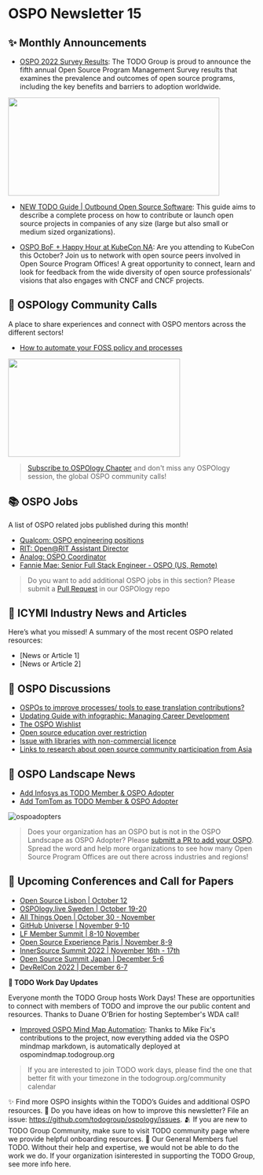 # OSPO Newsletter 15


## ✨ Monthly Announcements 

* [OSPO 2022 Survey Results](https://todogroup.org/blog/ospo-survey-2022-results/): The TODO Group is proud to announce the fifth annual Open Source Program Management Survey results that examines the prevalence and outcomes of open source programs, including the key benefits and barriers to adoption worldwide.

<img src="https://user-images.githubusercontent.com/43671777/192551404-4ec945be-04ca-4ff0-9de3-e81a65f8da7f.png" width="430" height="200" />


* [NEW TODO Guide | Outbound Open Source Software](https://todogroup.org/guides/outbound-oss/): This guide aims to describe a complete process on how to contribute or launch open source projects in companies of any size (large but also small or medium sized organizations).

* [OSPO BoF + Happy Hour at KubeCon NA](https://sched.co/1AxTK): Are you attending to KubeCon this October? Join us to network with open source peers involved in Open Source Program Offices! A great opportunity to connect, learn and look for feedback from the wide diversity of open source professionals’ visions that also engages with CNCF and CNCF projects.


## 🍿 OSPOlogy Community Calls

A place to share experiences and connect with OSPO mentors across the different sectors!

* [How to automate your FOSS policy and processes](https://community.linuxfoundation.org/events/details/lfhq-todo-group-presents-how-to-automate-your-foss-policy-and-processes/)

<img src="https://user-images.githubusercontent.com/43671777/192554387-709ccc16-412c-4151-a0ae-364872db7f51.png" width="350" height="200" />

> [Subscribe to OSPOlogy Chapter](https://community.linuxfoundation.org/todo-group/) and don't miss any OSPOlogy session, the global OSPO community calls!


## 📚 OSPO Jobs

A list of OSPO related jobs published during this month!

* [Qualcom: OSPO engineering positions](https://qualcomm.wd5.myworkdayjobs.com/External/job/San-Diego-USA/Engineer_3031813)
* [RIT: Open@RIT Assistant Director ](https://sjobs.brassring.com/TGnewUI/Search/Home/Home?partnerid=25483&siteid=5289#jobDetails=1554074_5289)
* [Analog: OSPO Coordinator](https://careers.analog.com/job/30167/OSPO-Coordinator)
* [Fannie Mae: Senior Full Stack Engineer - OSPO (US, Remote)](https://www.smartrecruiters.com/FannieMae/743999848355770-open-source-program-office-senior-full-stack-engineer-remote-ref11282r)

> Do you want to add additional OSPO jobs in this section? Please submit a [Pull Request](https://github.com/todogroup/ospology/tree/main/newsletter#how-to-contribute-to-osponews) in our OSPOlogy repo


## 📌 ICYMI Industry News and Articles

Here’s what you missed! A summary of the most recent OSPO related resources:

* [News or Article 1]
* [News or Article 2]


## 🙋 OSPO Discussions

* [OSPOs to improve processes/ tools to ease translation contributions?](https://github.com/todogroup/ospology/discussions/185)
* [Updating Guide with infographic: Managing Career Development](https://github.com/todogroup/ospology/discussions/177)
* [The OSPO Wishlist](https://github.com/todogroup/ospology/discussions/174)
* [Open source education over restriction](https://github.com/todogroup/ospology/discussions/173)
* [Issue with libraries with non-commercial licence](https://github.com/todogroup/ospology/discussions/172)
* [Links to research about open source community participation from Asia](https://github.com/todogroup/ospology/discussions/171)


## 📩 OSPO Landscape News

* [Add Infosys as TODO Member & OSPO Adopter](https://github.com/todogroup/ospolandscape/pull/145)
* [Add TomTom as TODO Member & OSPO Adopter](https://github.com/todogroup/ospolandscape/pull/140)

![ospoadopters](https://user-images.githubusercontent.com/43671777/192571704-681c3d45-0ff6-4dd1-a4dc-ade8dce44827.png)


> Does your organization has an OSPO but is not in the OSPO Landscape as OSPO Adopter? Please [submitt a PR to add your OSPO](https://github.com/todogroup/ospolandscape). Spread the word and help more organizations to see how many Open Source Program Offices are out there across industries and regions!


## 📎 Upcoming Conferences and Call for Papers

* [Open Source Lisbon | October 12](https://opensourcelisbon.syone.com/)
* [OSPOlogy.live Sweden | October 19-20](https://community.linuxfoundation.org/events/details/lfhq-todo-group-europe-presents-ospologylive-workshop-sweden/)
* [All Things Open | October 30 - November](https://2021.allthingsopen.org/save-the-date-2022/)
* [GitHub Universe | November 9-10](https://www.githubuniverse.com/)
* [LF Member Summit | 8-10 November](https://events.linuxfoundation.org/lf-member-summit/)
* [Open Source Experience Paris | November 8-9](https://www.sido-paris.com/en/ecosystem/open-source-experience/)
* [InnerSource Summit 2022 | November 16th - 17th](https://innersourcecommons.org/events/isc-2022/)
* [Open Source Summit Japan | December 5-6](https://events.linuxfoundation.org/open-source-summit-japan/)
* [DevRelCon 2022 | December 6-7](https://prague-2022.devrelcon.dev/)


**📝 TODO Work Day Updates**

Everyone month the TODO Group hosts Work Days! These are opportunities to connect with members of TODO and improve the our public content and resources. Thanks to Duane O'Brien for hosting September's WDA call!

* [Improved OSPO Mind Map Automation](https://github.com/todogroup/ospology/pull/179): Thanks to Mike Fix's contributions to the project, now everything added via the OSPO mindmap markdown, is automatically deployed at ospomindmap.todogroup.org


> If you are interested to join TODO work days, please find the one that better fit with your timezone in the todogroup.org/community calendar

✨ Find more OSPO insights within the TODO’s Guides and additional OSPO resources.
🧐 Do you have ideas on how to improve this newsletter? File an issue: https://github.com/todogroup/ospology/issues.
🫂 If you are new to TODO Group Community, make sure to visit TODO community page where we provide helpful onboarding resources.
💚 Our General Members fuel TODO. Without their help and expertise, we would not be able to do the work we do. If your organization isinterested in supporting the TODO Group, see more info here.


